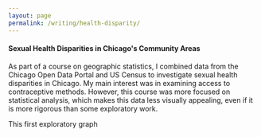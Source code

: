 ```yaml
---
layout: page
permalink: /writing/health-disparity/
---
```

#### Sexual Health Disparities in Chicago's Community Areas

As part of a course on geographic statistics, I combined data from the Chicago Open Data Portal and US Census to investigate sexual health disparities in Chicago. My main interest was in examining access to contraceptive methods. However, this course was more focused on statistical analysis, which makes this data less visually appealing, even if it is more rigorous than some exploratory work. 

This first exploratory graph